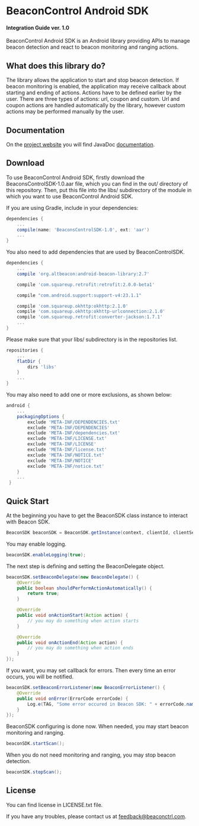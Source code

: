 BeaconControl Android SDK
=======================

#### Integration Guide ver. 1.0

BeaconControl Android SDK is an Android library providing APIs to manage beacon detection and react to beacon monitoring and ranging actions.


## What does this library do?

The library allows the application to start and stop beacon detection. If beacon monitoring is enabled, the application may receive callback about starting and ending of actions. Actions have to be defined earlier by the user. There are three types of actions: url, coupon and custom. Url and coupon actions are handled automatically by the library, however custom actions may be performed manually by the user.

## Documentation

On the [project website](https://www.beaconctrl.com/dev/androidsdk-docs/) you will find JavaDoc [documentation](https://www.beaconctrl.com/dev/androidsdk-docs/references).

## Download

To use BeaconControl Android SDK, firstly download the BeaconsControlSDK-1.0.aar file, which you can find in the out/ directory of this repository. Then, put this file into the libs/ subdirectory of the module in which you want to use BeaconControl Android SDK.

If you are using Gradle, include in your dependencies:

```groovy
dependencies {
	...
    compile(name: 'BeaconsControlSDK-1.0', ext: 'aar')
    ...
}
```

You also need to add dependencies that are used by BeaconControlSDK.

```groovy
dependencies {
	...
    compile 'org.altbeacon:android-beacon-library:2.7'

    compile 'com.squareup.retrofit:retrofit:2.0.0-beta1'

    compile "com.android.support:support-v4:23.1.1"

    compile 'com.squareup.okhttp:okhttp:2.1.0'
    compile 'com.squareup.okhttp:okhttp-urlconnection:2.1.0'
    compile 'com.squareup.retrofit:converter-jackson:1.7.1'
    ...
}
```

Please make sure that your libs/ subdirectory is in the repositories list.

```groovy
repositories {
	...
    flatDir {
        dirs 'libs'
    }
    ...
}
```

You may also need to add one or more exclusions, as shown below:

```groovy
android {
	...
    packagingOptions {
      	exclude 'META-INF/DEPENDENCIES.txt'
        exclude 'META-INF/DEPENDENCIES'
        exclude 'META-INF/dependencies.txt'
        exclude 'META-INF/LICENSE.txt'
        exclude 'META-INF/LICENSE'
        exclude 'META-INF/license.txt'
        exclude 'META-INF/NOTICE.txt'
        exclude 'META-INF/NOTICE'
        exclude 'META-INF/notice.txt'
    }
    ...
 }
```

## Quick Start

At the beginning you have to get the BeaconSDK class instance to interact with Beacon SDK.

```java
BeaconSDK beaconSDK = BeaconSDK.getInstance(context, clientId, clientSecret, userId);
```

You may enable logging.

```java
beaconSDK.enableLogging(true);
```

The next step is defining and setting the BeaconDelegate object.

```java
beaconSDK.setBeaconDelegate(new BeaconDelegate() {
  	@Override
    public boolean shouldPerformActionAutomatically() {
    	return true;
    }

  	@Override
  	public void onActionStart(Action action) {
  		// you may do something when action starts
 	}

  	@Override
  	public void onActionEnd(Action action) {
  		// you may do something when action ends
  	}
});
```

If you want, you may set callback for errors. Then every time an error occurs, you will be notified.

```java
beaconSDK.setBeaconErrorListener(new BeaconErrorListener() {
	@Override
	public void onError(ErrorCode errorCode) {
		Log.e(TAG, "Some error occured in Beacon SDK: " + errorCode.name());
	}
});
```

BeaconSDK configuring is done now. When needed, you may start beacon monitoring and ranging.

```java
beaconSDK.startScan();
```

When you do not need monitoring and ranging, you may stop beacon detection.

```java
beaconSDK.stopScan();
```

## License

You can find license in LICENSE.txt file.

If you have any troubles, please contact us at feedback@beaconctrl.com.